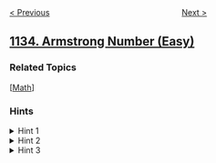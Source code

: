 <!--|This file generated by command(leetcode description); DO NOT EDIT.    |-->
<!--+----------------------------------------------------------------------+-->
<!--|@author    openset <openset.wang@gmail.com>                           |-->
<!--|@link      https://github.com/openset                                 |-->
<!--|@home      https://github.com/tonymontaro/leetcode-hints                        |-->
<!--+----------------------------------------------------------------------+-->

[< Previous](https://github.com/tonymontaro/leetcode-hints/tree/master/problems/largest-unique-number "Largest Unique Number")
　　　　　　　　　　　　　　　　
[Next >](https://github.com/tonymontaro/leetcode-hints/tree/master/problems/connecting-cities-with-minimum-cost "Connecting Cities With Minimum Cost")

## [1134. Armstrong Number (Easy)](https://leetcode.com/problems/armstrong-number "阿姆斯特朗数")



### Related Topics
  [[Math](https://github.com/tonymontaro/leetcode-hints/tree/master/tag/math/README.md)]

### Hints
<details>
<summary>Hint 1</summary>
Check if the given k-digit number equals the sum of the k-th power of it's digits.
</details>

<details>
<summary>Hint 2</summary>
How to compute the sum of the k-th power of the digits of a number ? Can you divide the number into digits using division and modulus operations ?
</details>

<details>
<summary>Hint 3</summary>
You can find the least significant digit of a number by taking it modulus 10. And you can remove it by dividing the number by 10 (integer division). Once you have a digit, you can raise it to the power of k and add it to the sum.
</details>
